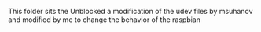 This folder sits the Unblocked a modification of the udev files by msuhanov and modified by me to change the behavior of the raspbian
